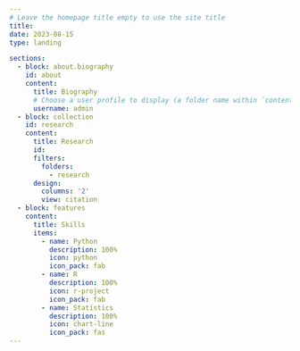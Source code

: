```yaml
---
# Leave the homepage title empty to use the site title
title:
date: 2023-08-15
type: landing

sections:
  - block: about.biography
    id: about
    content:
      title: Biography
      # Choose a user profile to display (a folder name within `content/authors/`)
      username: admin
  - block: collection
    id: research
    content:
      title: Research
      id: 
      filters:
        folders:
          - research
      design:
        columns: '2'
        view: citation
  - block: features
    content:
      title: Skills
      items:
        - name: Python
          description: 100%
          icon: python
          icon_pack: fab
        - name: R
          description: 100%
          icon: r-project
          icon_pack: fab
        - name: Statistics
          description: 100%
          icon: chart-line
          icon_pack: fas
---
```

